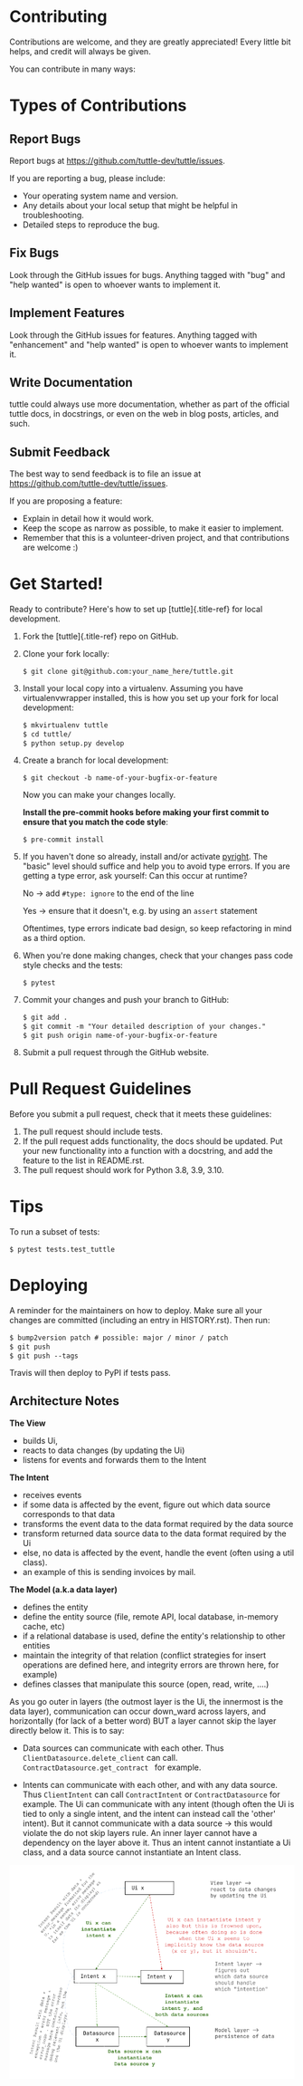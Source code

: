 # Contributing

Contributions are welcome, and they are greatly appreciated! Every
little bit helps, and credit will always be given.

You can contribute in many ways:

# Types of Contributions

## Report Bugs

Report bugs at <https://github.com/tuttle-dev/tuttle/issues>.

If you are reporting a bug, please include:

-   Your operating system name and version.
-   Any details about your local setup that might be helpful in
    troubleshooting.
-   Detailed steps to reproduce the bug.

## Fix Bugs

Look through the GitHub issues for bugs. Anything tagged with \"bug\"
and \"help wanted\" is open to whoever wants to implement it.

## Implement Features

Look through the GitHub issues for features. Anything tagged with
\"enhancement\" and \"help wanted\" is open to whoever wants to
implement it.

## Write Documentation

tuttle could always use more documentation, whether as part of the
official tuttle docs, in docstrings, or even on the web in blog posts,
articles, and such.

## Submit Feedback

The best way to send feedback is to file an issue at
<https://github.com/tuttle-dev/tuttle/issues>.

If you are proposing a feature:

-   Explain in detail how it would work.
-   Keep the scope as narrow as possible, to make it easier to
    implement.
-   Remember that this is a volunteer-driven project, and that
    contributions are welcome :)

# Get Started!

Ready to contribute? Here\'s how to set up [tuttle]{.title-ref} for
local development.

1.  Fork the [tuttle]{.title-ref} repo on GitHub.

2.  Clone your fork locally:

    ``` shell
    $ git clone git@github.com:your_name_here/tuttle.git
    ```

3.  Install your local copy into a virtualenv. Assuming you have
    virtualenvwrapper installed, this is how you set up your fork for
    local development:

    ``` shell
    $ mkvirtualenv tuttle
    $ cd tuttle/
    $ python setup.py develop
    ```

4.  Create a branch for local development:

    ``` shell
    $ git checkout -b name-of-your-bugfix-or-feature
    ```

    Now you can make your changes locally.


    **Install the pre-commit hooks before making your first commit to ensure that you match the code style**:

    ``` shell
    $ pre-commit install
    ```
5.  If you haven't done so already, install and/or activate
    [pyright](https://github.com/microsoft/pyright).
    The "basic" level should suffice and help you to avoid type errors.
    If you are getting a type error, ask yourself:
    Can this occur at runtime?

    No -> add `#type: ignore` to the end of the line

    Yes -> ensure that it doesn't, e.g. by using an `assert` statement

    Oftentimes, type errors indicate bad design,
    so keep refactoring in mind as a third option.

6.  When you\'re done making changes, check that your changes pass
    code style checks and the tests:

    ``` shell
    $ pytest
    ```


7.  Commit your changes and push your branch to GitHub:

    ``` shell
    $ git add .
    $ git commit -m "Your detailed description of your changes."
    $ git push origin name-of-your-bugfix-or-feature
    ```

8.  Submit a pull request through the GitHub website.

# Pull Request Guidelines

Before you submit a pull request, check that it meets these guidelines:

1.  The pull request should include tests.
2.  If the pull request adds functionality, the docs should be updated.
    Put your new functionality into a function with a docstring, and add
    the feature to the list in README.rst.
3.  The pull request should work for Python  3.8, 3.9, 3.10.

# Tips

To run a subset of tests:

``` shell
$ pytest tests.test_tuttle
```

# Deploying

A reminder for the maintainers on how to deploy. Make sure all your
changes are committed (including an entry in HISTORY.rst). Then run:

``` shell
$ bump2version patch # possible: major / minor / patch
$ git push
$ git push --tags
```

Travis will then deploy to PyPI if tests pass.


## Architecture Notes

**The View**

- builds Ui,
- reacts to data changes (by updating the Ui)
- listens for events and forwards them to the Intent

**The Intent**

- receives events
- if some data is affected by the event, figure out which data source corresponds to that data
- transforms the event data to the data format required by the data source
- transform returned data source data to the data format required by the Ui
- else, no data is affected by the event, handle the event (often using a util class).
- an example of this is sending invoices by mail.

**The Model (a.k.a data layer)**

- defines the entity
- define the entity source (file, remote API, local database, in-memory cache, etc)
- if a relational database is used, define the entity's relationship to other entities
- maintain the integrity of that relation (conflict strategies for insert operations are defined here, and integrity errors are thrown here, for example)
- defines classes that manipulate this source (open, read, write, ....)


As you go outer in layers (the outmost layer is the Ui, the innermost is the data layer), communication can occur down_ward across layers, and horizontally (for lack of a better word) BUT a layer cannot skip the layer directly below it. This is to say:

* Data sources can communicate with each other. Thus `ClientDatasource.delete_client` can call. `ContractDatasource.get_contract ` for example.

* Intents can communicate with each other, and with any data source. Thus `ClientIntent` can call `ContractIntent` or  `ContractDatasource` for example.
The Ui can communicate with any intent (though often the Ui is tied to only a single intent, and the intent can instead call the 'other' intent). But it cannot communicate with a data source -> this would violate the do not skip layers rule.
An inner layer cannot have a dependency on the layer above it. Thus an intent cannot instantiate a Ui class, and a data source cannot instantiate an Intent class.

![](assets/images/mvi-concept.png)
